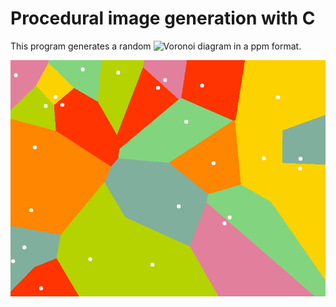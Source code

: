 # Procedural image generation with C
This program generates a random ![Voronoi diagram](https://en.wikipedia.org/wiki/Voronoi_diagram) in a ppm format.


![Randomly generated voronoi diagram](/example.png)
